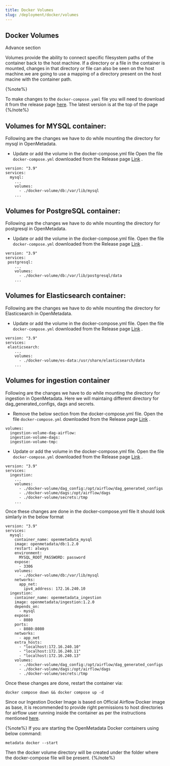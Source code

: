 ```yaml
---
title: Docker Volumes
slug: /deployment/docker/volumes
---
```

## Docker Volumes
Advance section


Volumes provide the ability to connect specific filesystem paths of the container back to the host machine. If a directory or a file in the container is mounted, changes in that directory  or file can also be seen on the host machine.we are going to use a mapping of a directory present on the host macine with the container path.

{%note%}

To make changes to the `docker-compose.yaml` file you will need to download it from the release page [here](https://github.com/open-metadata/OpenMetadata/releases/latest). The latest version is at the top of the page
{%/note%}

## Volumes for MYSQL container:
Following are the changes we have to do while mounting the directory for mysql in OpenMetadata.
- Update or add the volume in the docker-compose.yml file
Open the file `docker-compose.yml` downloaded from the Release page [Link](https://github.com/open-metadata/OpenMetadata/releases/download/0.13.0-release/docker-compose.yml) .

```commandline
version: "3.9"
services:
  mysql:
    ...
    volumes:
      - ./docker-volume/db:/var/lib/mysql
    ...
```
## Volumes for PostgreSQL container:
Following are the changes we have to do while mounting the directory for postgresql in OpenMetadata.
- Update or add the volume in the docker-compose.yml file.
Open the file `docker-compose.yml` downloaded from the Release page [Link](https://github.com/open-metadata/OpenMetadata/releases/download/0.13.0-release/docker-compose.yml) .

```commandline
version: "3.9"
services:
 postgresql:
    ...
    volumes:
      - ./docker-volume/db:/var/lib/postgresql/data
    ...
```
## Volumes for Elasticsearch container:
Following are the changes we have to do while mounting the directory for Elasticsearch in OpenMetadata.
- Update or add the volume in the docker-compose.yml file.
Open the file `docker-compose.yml` downloaded from the Release page [Link](https://github.com/open-metadata/OpenMetadata/releases/download/0.13.0-release/docker-compose.yml) .

```commandline
version: "3.9"
services:
 elasticsearch:
    ...
    volumes:
      - ./docker-volume/es-data:/usr/share/elasticsearch/data
    ...
```
## Volumes for ingestion container
Following are the changes we have to do while mounting the directory for ingestion in OpenMetadata. Here we will maintaing different directory for dag_generated_configs, dags and secrets.
- Remove the below section from the docker-compose.yml file.
Open the file `docker-compose.yml` downloaded from the Release page [Link](https://github.com/open-metadata/OpenMetadata/releases/download/0.13.0-release/docker-compose.yml) .

```commandline
volumes:
  ingestion-volume-dag-airflow:
  ingestion-volume-dags:
  ingestion-volume-tmp:
```
- Update or add the volume in the docker-compose.yml file.
Open the file `docker-compose.yml` downloaded from the Release page [Link](https://github.com/open-metadata/OpenMetadata/releases/download/0.13.0-release/docker-compose.yml) .

```commandline
version: "3.9"
services:
  ingestion:
    ...
    volumes:
      - ./docker-volume/dag_config:/opt/airflow/dag_generated_configs
      - ./docker-volume/dags:/opt/airflow/dags
      - ./docker-volume/secrets:/tmp
    ...
```

Once these changes are done in the docker-compose.yml file It should look simlarly in the below format

```commandline
version: "3.9"
services:
  mysql:
    container_name: openmetadata_mysql
    image: openmetadata/db:1.2.0
    restart: always
    environment:
      MYSQL_ROOT_PASSWORD: password
    expose:
      - 3306
    volumes:
      - ./docker-volume/db:/var/lib/mysql
    networks:
      app_net:
        ipv4_address: 172.16.240.10
  ingestion:
    container_name: openmetadata_ingestion
    image: openmetadata/ingestion:1.2.0
    depends_on:
      - mysql
    expose:
      - 8080
    ports:
      - 8080:8080
    networks:
      - app_net
    extra_hosts:
      - "localhost:172.16.240.10"
      - "localhost:172.16.240.11"
      - "localhost:172.16.240.13"
    volumes:
      - ./docker-volume/dag_config:/opt/airflow/dag_generated_configs
      - ./docker-volume/dags:/opt/airflow/dags
      - ./docker-volume/secrets:/tmp
```

Once these changes are done, restart the container via:

```commandline
docker compose down && docker compose up -d
```

Since our Ingestion Docker Image is based on Official Airflow Docker image as base, it is recommended to provide right permissions to host directories for airflow user running inside the container as per the instructions mentioned [here](https://airflow.apache.org/docs/apache-airflow/2.3.3/start/docker.html?highlight=docker#setting-the-right-airflow-user).

{%note%}
If you are starting  the OpenMetadata Docker containers using below command:
```command line
metadata docker --start
```
Then the docker volume directory will be created under the folder where the docker-compose file will be present.
{%/note%}
